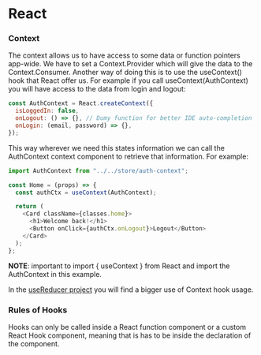 # React

### Context
The context allows us to have access to some data or function pointers app-wide. We have to set a Context.Provider which will give the data to the Context.Consumer. Another way of doing this is to use the useContext() hook that React offer us. For example if you call useContext(AuthContext) you will have access to the data from login and logout:
```js
const AuthContext = React.createContext({
  isLoggedIn: false,
  onLogout: () => {}, // Dumy function for better IDE auto-completion
  onLogin: (email, password) => {},
});
```

This way wherever we need this states information we can call the AuthContext context component to retrieve that information. For example:
```js
import AuthContext from "../../store/auth-context";

const Home = (props) => {
  const authCtx = useContext(AuthContext);

  return (
    <Card className={classes.home}>
      <h1>Welcome back!</h1>
      <Button onClick={authCtx.onLogout}>Logout</Button>
    </Card>
  );
};
```

**NOTE**: important to import { useContext } from React and import the AuthContext in this example.

In the [useReducer project](https://github.com/JonathanAriass/React/tree/main/useReduce) you will find a bigger use of Context hook usage.

### Rules of Hooks
Hooks can only be called inside a React function component or a custom React Hook component, meaning that is has to be inside the declaration of the component.
